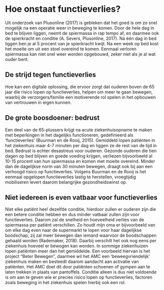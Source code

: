 # Hoe onstaat functieverlies?

Uit onderzoek van Plusonline \(2017\) is gebleken dat het goed is om zo snel mogelijk na een operatie weer in beweging te komen. Door de hele dag in bed te blijven liggen, neemt de spiermassa in rap tempo af, en daarmee ook de spierkracht en conditie \(A. Severs, Plusonline, 2017\). Na één dag in bed liggen ben je al 5 procent van je spierkracht kwijt. Na een week op bed kost het moeite om uit een stoel overeind te komen. Eenmaal verloren spiermassa kan niet snel weer worden opgebouwd, zeker niet als je al wat ouder bent.

## De strijd tegen functieverlies

Hoe kan een digitale oplossing, die ervoor zorgt dat ouderen boven de 65 jaar die risico lopen op functieverlies, helpen om meer te gaan bewegen, waarbij de verzorgers/familie een motiverende rol spelen in het opbouwen van vertrouwen in eigen kunnen.

## De grote boosdoener: bedrust

Een deel van de 65-plussers krijgt na acute ziekenhuisopname te maken met beperkingen in het dagelijks functioneren, gedefinieerd als ‘functieverlies’ \(Buurman en de Rooij, 2015\). Gemiddeld lopen patiënten in het ziekenhuis maar 4-7 minuten per dag en liggen ze de rest van de tijd in bed. Bedrust is echter desastreus voor ouderen. Gezonde ouderen die tien dagen op bed blijven en goede voeding krijgen, verliezen bijvoorbeeld al 10-15 procent van hun spiermassa en komen met moeite overeind. Minder dan de dagelijkse norm van 30 minuten bewegen, draagt ook bij aan een verhoogd risico op functieverlies. Volgens Buurman en de Rooij is het eenmaal opgelopen functieverlies lastig te herstellen, vroegtijdig mobiliseren levert daarom belangrijke gezondheidswinst op.

## Niet iedereen is even vatbaar voor functieverlies

Niet elke patiënt hee! dezelfde conditie, hierdoor zullen er ouderen zijn die een betere conditie hebben en dus minder vatbaar zullen zijn voor functieverlies. Daarom zal de snelheid en hoeveelheid verlies van de spiermassa per patiënt verschillen. Zo houdt mijn oma er bijvoorbeeld van om elke dag even naar de supermarkt te lopen voor haar dagelijkse boodschap, zij zal meer bewegen dan iemand waarvoor de boodschappen gehaald worden \(Rademaker, 2018\). Daarbij verschilt het ook nog eens per ziekenhuis hoeveel er bewogen kan worden. In sommige ziekenhuizen lopen patiënten meer dan het gemiddelde. Een voorbeeld hiervan is het project “Beter Bewegen”, daarmee wil het AMC een ‘beweegvriendelijk’ ziekenhuis maken en besteedt daarom aandacht aan activatie van patiënten. Het AMC doet dit door patiënten schoenen of gympen aan te laten trekken in plaats van pantoffels. Conditie alleen is dus niet voldoende is om aan te geven wie er precies risico lopen op functieverlies, factoren zoals beweging in het ziekenhuis spelen hierbij ook een rol.

